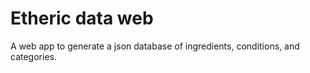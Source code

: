 # Etheric data web
A web app to generate a json database of ingredients, conditions, and categories.
